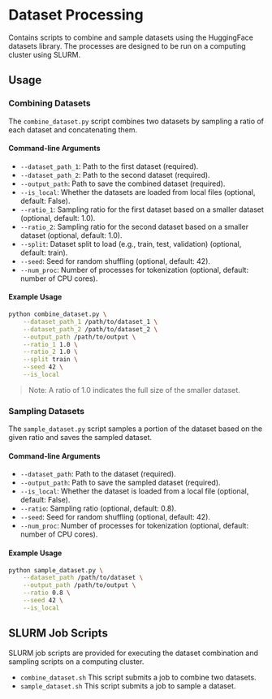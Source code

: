 # Dataset Processing
Contains scripts to combine and sample datasets using the HuggingFace datasets library. The processes are designed to be run on a computing cluster using SLURM.

## Usage

### Combining Datasets
The `combine_dataset.py` script combines two datasets by sampling a ratio of each dataset and concatenating them.

#### Command-line Arguments
- `--dataset_path_1`: Path to the first dataset (required).
- `--dataset_path_2`: Path to the second dataset (required).
- `--output_path`: Path to save the combined dataset (required).
- `--is_local`: Whether the datasets are loaded from local files (optional, default: False).
- `--ratio_1`: Sampling ratio for the first dataset based on a smaller dataset (optional, default: 1.0).
- `--ratio_2`: Sampling ratio for the second dataset based on a smaller dataset (optional, default: 1.0).
- `--split`: Dataset split to load (e.g., train, test, validation) (optional, default: train).
- `--seed`: Seed for random shuffling (optional, default: 42).
- `--num_proc`: Number of processes for tokenization (optional, default: number of CPU cores).

#### Example Usage
```bash
python combine_dataset.py \
    --dataset_path_1 /path/to/dataset_1 \
    --dataset_path_2 /path/to/dataset_2 \
    --output_path /path/to/output \
    --ratio_1 1.0 \
    --ratio_2 1.0 \
    --split train \
    --seed 42 \
    --is_local
```
> Note: A ratio of 1.0 indicates the full size of the smaller dataset.


### Sampling Datasets
The `sample_dataset.py` script samples a portion of the dataset based on the given ratio and saves the sampled dataset.

#### Command-line Arguments
- `--dataset_path`: Path to the dataset (required).
- `--output_path`: Path to save the sampled dataset (required).
- `--is_local`: Whether the dataset is loaded from a local file (optional, default: False).
- `--ratio`: Sampling ratio (optional, default: 0.8).
- `--seed`: Seed for random shuffling (optional, default: 42).
- `--num_proc`: Number of processes for tokenization (optional, default: number of CPU cores).

#### Example Usage
```bash
python sample_dataset.py \
    --dataset_path /path/to/dataset \
    --output_path /path/to/output \
    --ratio 0.8 \
    --seed 42 \
    --is_local
```

## SLURM Job Scripts
SLURM job scripts are provided for executing the dataset combination and sampling scripts on a computing cluster.
- `combine_dataset.sh`  This script submits a job to combine two datasets.
- `sample_dataset.sh` This script submits a job to sample a dataset.
